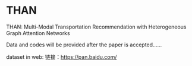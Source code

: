# THAN
THAN: Multi-Modal Transportation Recommendation with Heterogeneous Graph Attention Networks

Data and codes will be provided after the paper is accepted......

dataset in web: 链接：https://pan.baidu.com/
